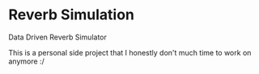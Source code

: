# Reverb Simulation

Data Driven Reverb Simulator

This is a personal side project that I honestly don't much time to work on anymore :/

